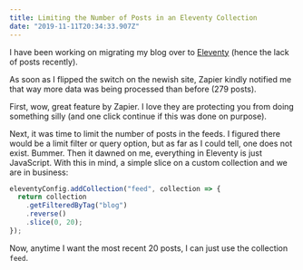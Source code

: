 ```yaml
---
title: Limiting the Number of Posts in an Eleventy Collection
date: "2019-11-11T20:34:33.907Z"
---
```


I have been working on migrating my blog over to [Eleventy](https://www.11ty.io/) (hence the lack of posts recently).

As soon as I flipped the switch on the newish site, Zapier kindly notified me that way more data was being processed than before (279 posts).

First, wow, great feature by Zapier. I love they are protecting you from doing something silly (and one click continue if this was done on purpose).

Next, it was time to limit the number of posts in the feeds. I figured there would be a limit filter or query option, but as far as I could tell, one does not exist. Bummer. Then it dawned on me, everything in Eleventy is just JavaScript. With this in mind, a simple slice on a custom collection and we are in business:

```js
eleventyConfig.addCollection("feed", collection => {
  return collection
    .getFilteredByTag("blog")
    .reverse()
    .slice(0, 20);
});
```

Now, anytime I want the most recent 20 posts, I can just use the collection `feed`.
